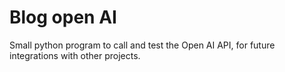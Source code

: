 # Blog open AI

Small python program to call and test the Open AI API, for future integrations with other projects.